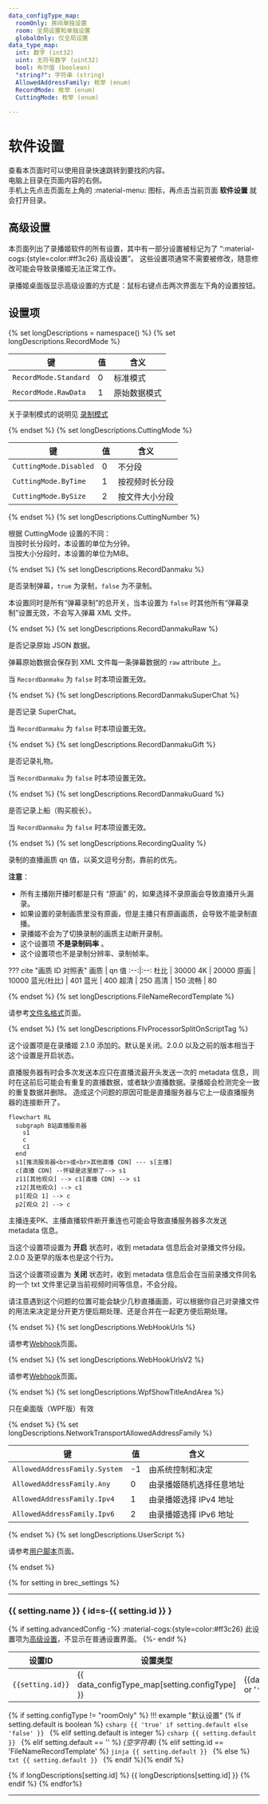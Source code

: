```yaml
---
data_configType_map:
  roomOnly: 房间单独设置
  room: 全局设置和单独设置
  globalOnly: 仅全局设置
data_type_map:
  int: 数字 (int32)
  uint: 无符号数字 (uint32)
  bool: 布尔值 (boolean)
  "string?": 字符串 (string)
  AllowedAddressFamily: 枚举 (enum)
  RecordMode: 枚举 (enum)
  CuttingMode: 枚举 (enum)
  
---
```

# 软件设置

查看本页面时可以使用目录快速跳转到要找的内容。  
电脑上目录在页面内容的右侧。  
手机上先点击页面左上角的 :material-menu: 图标，再点击当前页面 **软件设置** 就会打开目录。

## 高级设置

本页面列出了录播姬软件的所有设置，其中有一部分设置被标记为了 “:material-cogs:{style=color:#ff3c26} 高级设置”。
这些设置项通常不需要被修改，随意修改可能会导致录播姬无法正常工作。

录播姬桌面版显示高级设置的方式是：鼠标右键点击两次界面左下角的设置按钮。

## 设置项


<!-- 设置项长说明区域开始 -->
{% set longDescriptions = namespace()  %}
{% set longDescriptions.RecordMode %}

| 键 | 值 | 含义 |
| -- | -- | --- |
| `RecordMode.Standard` | 0 | 标准模式 |
| `RecordMode.RawData` | 1 | 原始数据模式 |

关于录制模式的说明见 [录制模式](./record-mode.md)

{% endset %}
{% set longDescriptions.CuttingMode %}

| 键 | 值 | 含义 |
| -- | -- | --- |
| `CuttingMode.Disabled` | 0 | 不分段 |
| `CuttingMode.ByTime` | 1 | 按视频时长分段 |
| `CuttingMode.BySize` | 2 | 按文件大小分段 |

{% endset %}
{% set longDescriptions.CuttingNumber %}

根据 CuttingMode 设置的不同：    
当按时长分段时，本设置的单位为分钟。  
当按大小分段时，本设置的单位为MiB。

{% endset %}
{% set longDescriptions.RecordDanmaku %}

是否录制弹幕，`true` 为录制，`false` 为不录制。

本设置同时是所有“弹幕录制”的总开关，当本设置为 `false` 时其他所有“弹幕录制”设置无效，不会写入弹幕 XML 文件。

{% endset %}
{% set longDescriptions.RecordDanmakuRaw %}

是否记录原始 JSON 数据。

弹幕原始数据会保存到 XML 文件每一条弹幕数据的 `raw` attribute 上。

当 `RecordDanmaku` 为 `false` 时本项设置无效。

{% endset %}
{% set longDescriptions.RecordDanmakuSuperChat %}

是否记录 SuperChat。

当 `RecordDanmaku` 为 `false` 时本项设置无效。

{% endset %}
{% set longDescriptions.RecordDanmakuGift %}

是否记录礼物。

当 `RecordDanmaku` 为 `false` 时本项设置无效。

{% endset %}
{% set longDescriptions.RecordDanmakuGuard %}

是否记录上船（购买舰长）。

当 `RecordDanmaku` 为 `false` 时本项设置无效。

{% endset %}
{% set longDescriptions.RecordingQuality %}

录制的直播画质 qn 值，以英文逗号分割，靠前的优先。

**注意**：

- 所有主播刚开播时都是只有 “原画” 的，如果选择不录原画会导致直播开头漏录。
- 如果设置的录制画质里没有原画，但是主播只有原画画质，会导致不能录制直播。
- 录播姬不会为了切换录制的画质主动断开录制。
- 这个设置项 **不是录制码率** 。
- 这个设置项也不是录制分辨率、录制帧率。

??? cite "画质 ID 对照表"
    画质 | qn 值
    :--:|:--:
    杜比 | 30000
    4K   | 20000
    原画 | 10000
    蓝光(杜比) | 401
    蓝光 | 400
    超清 | 250
    高清 | 150
    流畅 | 80

{% endset %}
{% set longDescriptions.FileNameRecordTemplate %}

请参考[文件名格式](./file-name-template.md)页面。

{% endset %}
{% set longDescriptions.FlvProcessorSplitOnScriptTag %}

这个设置项是在录播姬 2.1.0 添加的。默认是关闭。2.0.0 以及之前的版本相当于这个设置是开启状态。

直播服务器有时会多次发送本应只在直播流最开头发送一次的 metadata 信息，同时在这前后可能会有重复的直播数据，或者缺少直播数据。录播姬会检测完全一致的重复数据并删除。
造成这个问题的原因可能是直播服务器与它上一级直播服务器的连接断开了。

```mermaid
flowchart RL
  subgraph B站直播服务器
    s1
    c
    c1
  end
  s1[推流服务器<br>或<br>其他直播 CDN] --- s[主播]
  c[直播 CDN] --怀疑是这里断了--> s1
  z11[其他观众] --> c1[直播 CDN] --> s1
  z12[其他观众] --> c1
  p1[观众 1] --> c
  p2[观众 2] --> c
```

主播连麦PK、主播直播软件断开重连也可能会导致直播服务器多次发送 metadata 信息。

当这个设置项设置为 **开启** 状态时，收到 metadata 信息后会对录播文件分段。2.0.0 及更早的版本也是这个行为。

当这个设置项设置为 **关闭** 状态时，收到 metadata 信息后会在当前录播文件同名的一个 txt 文件里记录当前视频时间等信息，不会分段。

请注意遇到这个问题的位置可能会缺少几秒直播画面，可以根据你自己对录播文件的用法来决定是分开更方便后期处理、还是合并在一起更方便后期处理。

{% endset %}
{% set longDescriptions.WebHookUrls %}

请参考[Webhook](./webhook.md)页面。

{% endset %}
{% set longDescriptions.WebHookUrlsV2 %}

请参考[Webhook](./webhook.md)页面。

{% endset %}
{% set longDescriptions.WpfShowTitleAndArea %}

只在桌面版（WPF版）有效

{% endset %}
{% set longDescriptions.NetworkTransportAllowedAddressFamily %}

| 键 | 值 | 含义 |
| -- | -- | --- |
| `AllowedAddressFamily.System` | -1 | 由系统控制和决定
| `AllowedAddressFamily.Any` | 0 | 由录播姬随机选择任意地址
| `AllowedAddressFamily.Ipv4` | 1 | 由录播姬选择 IPv4 地址
| `AllowedAddressFamily.Ipv6` | 2 | 由录播姬选择 IPv6 地址

{% endset %}
{% set longDescriptions.UserScript %}

请参考[用户脚本](./user-script.md)页面。

{% endset %}
<!-- 设置项长说明区域结束 -->

{% for setting in brec_settings %}

-----

### {{ setting.name }} { id=s-{{ setting.id }} }

{% if setting.advancedConfig -%}
:material-cogs:{style=color:#ff3c26} 此设置项为[高级设置](#高级设置)，不显示在普通设置界面。
{%- endif %}

| 设置ID | 设置类型 | 数据类型 |
| ------ | ------- | ------- |
| `{{setting.id}}` | {{ data_configType_map[setting.configType] }} | {{data_type_map[setting.type] or '`' ~ setting.type ~ '`'}} |


{% if setting.configType != "roomOnly" %}
!!! example "默认设置"
{% if setting.default is boolean %}
    ```csharp
    {{ 'true' if setting.default else 'false' }}
    ```
{% elif setting.default is integer %}
    ```csharp
    {{ setting.default }}
    ```
{% elif setting.default == '' %}
    _(空字符串)_
{% elif setting.id == 'FileNameRecordTemplate' %}
    ```jinja
    {{ setting.default }}
    ```
{% else %}
    ```txt
    {{ setting.default }}
    ```
{% endif %}{% endif %}

{% if longDescriptions[setting.id] %}
{{ longDescriptions[setting.id] }}
{% endif %}
{% endfor%}

-----
